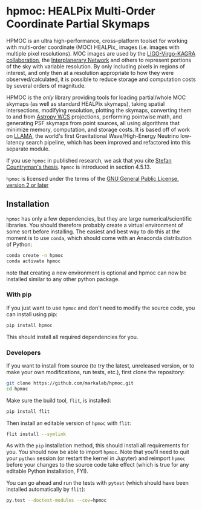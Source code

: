 # hpmoc: HEALPix Multi-Order Coordinate Partial Skymaps

HPMOC is an ultra high-performance, cross-platform toolset for working with
multi-order coordinate (MOC) HEALPix_ images (i.e. images with multiple pixel
resolutions). MOC images are used by the [LIGO-Virgo-KAGRA collaboration](https://www.ligo.org/),
the [Interplanerary Network](https://ipn3.ssl.berkeley.edu/) and others to represent portions of
the sky with variable resolution. By only including pixels in regions of
interest, and only then at a resolution appropriate to how they were
observed/calculated, it is possible to reduce storage and computation costs by
several orders of magnitude.

HPMOC is the *only* library providing tools for loading partial/whole MOC
skymaps (as well as standard HEALPix skymaps), taking spatial intersections,
modifying resolution, plotting the skymaps, converting them to and from
[Astropy WCS](https://docs.astropy.org/en/stable/wcs/index.html) projections,
performing pointwise math, and generating PSF skymaps from point sources,
all using algorithms that minimize memory, computation, and storage costs.
It is based off of work on [LLAMA](https://multimessenger.science), the world's first Gravitational
Wave/High-Energy Neutrino low-latency search pipeline, which has been improved
and refactored into this separate module.

If you use `hpmoc` in published research, we ask that you cite [Stefan Countryman's thesis](https://academiccommons.columbia.edu/doi/10.7916/c8n9-p112).
`hpmoc` is introduced in section 4.5.13.

`hpmoc` is licensed under the terms of the [GNU General Public License, version 2 or later](https://www.gnu.org/licenses/old-licenses/gpl-2.0.en.html)

## Installation

`hpmoc` has only a few dependencies, but they are large numerical/scientific
libraries. You should therefore probably create a virtual environment of some
sort before installing. The easiest and best way to do this at the moment is to
use `conda`, which should come with an Anaconda distribution of Python:

```bash
conda create -n hpmoc
conda activate hpmoc
```
note that creating a new environment is optional and hpmoc can now be installed similar to any other python package. 

### With pip

If you just want to use `hpmoc` and don't need to modify the source code, you
can install using pip:

```bash
pip install hpmoc
```

This should install all required dependencies for you.

### Developers

If you want to install from source (to try the latest, unreleased version, or
to make your own modifications, run tests, etc.), first clone the repository:

```bash
git clone https://github.com/markalab/hpmoc.git
cd hpmoc
```

Make sure the build tool, `flit`, is installed:

```bash
pip install flit
```

Then install an editable version of `hpmoc` with `flit`:

```bash
flit install --symlink
```

As with the `pip` installation method, this should install all requirements for
you. You should now be able to import `hpmoc`. Note that you'll need to quit
your `python` session (or restart the kernel in Jupyter) and reimport `hpmoc`
before your changes to the source code take effect (which is true for any
editable Python installation, FYI).

You can go ahead and run the tests with `pytest` (which should have been
installed automatically by `flit`):

```bash
py.test --doctest-modules --cov=hpmoc
```
